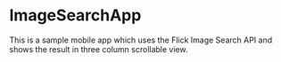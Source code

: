 # ImageSearchApp
This is a sample mobile app which uses the Flick Image Search API and shows the result in three column scrollable view. 
